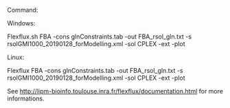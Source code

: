 Command:

Windows:

Flexflux.sh FBA -cons glnConstraints.tab -out FBA_rsol_gln.txt -s rsolGMI1000_20190128_forModelling.xml -sol CPLEX -ext -plot

Linux:

Flexflux FBA -cons glnConstraints.tab -out FBA_rsol_gln.txt -s rsolGMI1000_20190128_forModelling.xml -sol CPLEX -ext -plot

See http://lipm-bioinfo.toulouse.inra.fr/flexflux/documentation.html for more informations.
